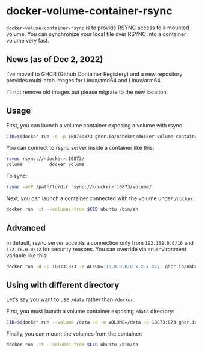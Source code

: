 # docker-volume-container-rsync

`docker-volume-container-rsync` is to provide RSYNC access to a mounted volume. You can synchronize your local file over RSYNC into a container volume very fast.

## News (as of Dec 2, 2022)

I've moved to GHCR (Github Container Registery) and a new repository provides multi-arch images for Linux/amd64 and Linux/arm64.

I'll not remove old images but please migrate to the new location.

## Usage

First, you can launch a volume container exposing a volume with rsync.

```sh
CID=$(docker run -d -p 10873:873 ghcr.io/nabeken/docker-volume-container-rsync:latest)
```

You can connect to rsync server inside a container like this:

```sh
rsync rsync://<docker>:10873/
volume          docker volume
```

To sync:

```sh
rsync -avP /path/to/dir rsync://<docker>:10873/volume/
```

Next, you can launch a container connected with the volume under `/docker`.

```sh
docker run -it --volumes-from $CID ubuntu /bin/sh
```

## Advanced

In default, rsync server accepts a connection only from `192.168.0.0/16` and `172.16.0.0/12` for security reasons.
You can override via an environment variable like this:

```sh
docker run -d -p 10873:873 -e ALLOW='10.0.0.0/8 x.x.x.x/y' ghcr.io/nabeken/docker-volume-container-rsync:latest
```

## Using with different directory

Let's say you want to use `/data` rather than `/docker`.

First, you must launch a volume container exposing `/data` directory:

```sh
CID=$(docker run --volume /data -d -e VOLUME=/data -p 10873:873 ghcr.io/nabeken/docker-volume-container-rsync:latest)
```

Finally, you can mount the volumes from the container:

```sh
docker run -it --volumes-from $CID ubuntu /bin/sh
```
